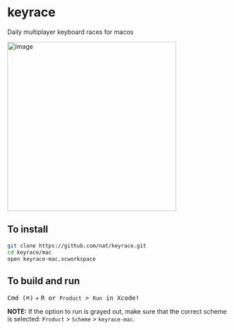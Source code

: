 # keyrace
Daily multiplayer keyboard races for macos

<img width="383" alt="image" src="https://user-images.githubusercontent.com/56260/108459319-47481a80-722b-11eb-89c5-7245d32aa64a.png">

## To install

```bash
git clone https://github.com/nat/keyrace.git
cd keyrace/mac
open keyrace-mac.xcworkspace
```

## To build and run

<kbd>Cmd (⌘)</kbd> + <kbd>R<kbd> or `Product` > `Run` in Xcode!

**NOTE:** If the option to run is grayed out, make sure that the correct scheme is selected: `Product` > `Scheme` > `keyrace-mac`. 
